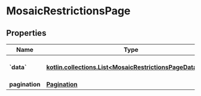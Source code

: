 
# MosaicRestrictionsPage

## Properties
Name | Type | Description | Notes
------------ | ------------- | ------------- | -------------
**&#x60;data&#x60;** | [**kotlin.collections.List&lt;MosaicRestrictionsPageDataInner&gt;**](MosaicRestrictionsPageDataInner.md) | Array of mosaic restrictions. | 
**pagination** | [**Pagination**](Pagination.md) |  | 



